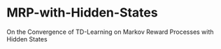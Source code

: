 # MRP-with-Hidden-States
On the Convergence of TD-Learning on Markov Reward Processes with Hidden States
